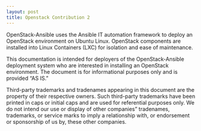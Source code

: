 ```yaml
---
layout: post
title: Openstack Contribution 2
---
```




OpenStack-Ansible uses the Ansible IT automation framework to deploy an OpenStack environment on Ubuntu Linux. OpenStack components are installed into Linux Containers (LXC) for isolation and ease of maintenance.

This documentation is intended for deployers of the OpenStack-Ansible deployment system who are interested in installing an OpenStack environment. The document is for informational purposes only and is provided “AS IS.”

Third-party trademarks and tradenames appearing in this document are the property of their respective owners. Such third-party trademarks have been printed in caps or initial caps and are used for referential purposes only. We do not intend our use or display of other companies” tradenames, trademarks, or service marks to imply a relationship with, or endorsement or sponsorship of us by, these other companies.

